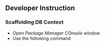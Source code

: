 ﻿## Developer Instruction


### Scaffolding DB Context

* Open *Package Manager COnsole* window
* Use the following command 
